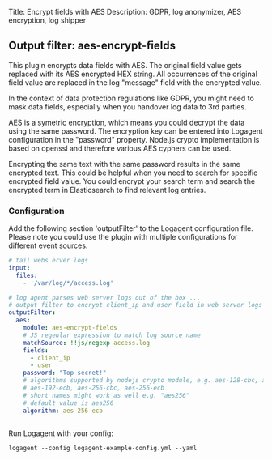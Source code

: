 Title: Encrypt fields with AES 
Description: GDPR, log anonymizer, AES encryption, log shipper 

## Output filter: aes-encrypt-fields 

This plugin encrypts data fields with AES. The original field value gets replaced with its AES encrypted HEX string. All occurrences of the original field value are replaced in the log "message" field with the encrypted value. 


In the context of data protection regulations like GDPR, you might need to mask data fields, especially when you handover log data to 3rd parties. 

AES is a symetric encryption, which means you could decrypt the data using the same password. The encryption key can be entered into Logagent configuration in the "password" property. Node.js crypto implementation is based on openssl and therefore various AES cyphers can be used. 

Encrypting the same text with the same password results in the same encrypted text. This could be helpful when you need to search for specific encrypted field value. You could encrypt your search term and search the encrypted term in Elasticsearch to find relevant log entries. 

  

### Configuration 

Add the following section 'outputFilter' to the Logagent configuration file. Please note you could use the plugin with multiple configurations for different event sources. 

```yaml
# tail webs erver logs
input: 
  files:
    - '/var/log/*/access.log'

# log agent parses web server logs out of the box ...
# output filter to encrypt client_ip and user field in web server logs
outputFilter:
  aes:
    module: aes-encrypt-fields
    # JS regeular expression to match log source name
    matchSource: !!js/regexp access.log
    fields:
      - client_ip
      - user
    password: "Top secret!"
    # algorithms supported by nodejs crypto module, e.g. aes-128-cbc, aes-128-ecb, aes-192-cbc,
    # aes-192-ecb, aes-256-cbc, aes-256-ecb
    # short names might work as well e.g. "aes256"
    # default value is aes256
    algorithm: aes-256-ecb
  
```

Run Logagent with your config: 

```
logagent --config logagent-example-config.yml --yaml
```
